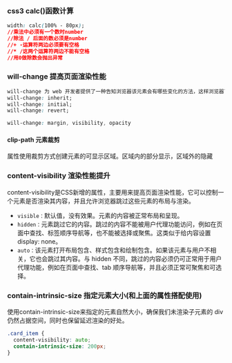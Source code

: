 ### css3 calc()函数计算

```css
width: calc(100% - 80px); 
//乘法中必须有一个数时number
//除法 / 后面的数必须是number
//+ -运算符两边必须要有空格
//* /这两个运算符两边不能有空格
//用0做除数会抛出异常
```

### will-change 提高页面渲染性能

```css
will-change 为 web 开发者提供了一种告知浏览器该元素会有哪些变化的方法，这样浏览器可以在元素属性真正发生变化之前提前做好对应的优化准备工作
will-change: inherit;
will-change: initial;
will-change: revert;

will-change: margin, visibility, opacity
```

#### clip-path 元素裁剪

属性使用裁剪方式创建元素的可显示区域。区域内的部分显示，区域外的隐藏

### content-visibility 渲染性能提升

content-visibility是CSS新增的属性，主要用来提高页面渲染性能，它可以控制一个元素是否渲染其内容，并且允许浏览器跳过这些元素的布局与渲染。

- `visible：`默认值，没有效果。元素的内容被正常布局和呈现。
- `hidden：`元素跳过它的内容。跳过的内容不能被用户代理功能访问，例如在页面中查找、标签顺序导航等，也不能被选择或聚焦。这类似于给内容设置display: none。
- `auto：`该元素打开布局包含、样式包含和绘制包含。如果该元素与用户不相关，它也会跳过其内容。与 hidden 不同，跳过的内容必须仍可正常用于用户代理功能，例如在页面中查找、tab 顺序导航等，并且必须正常可聚焦和可选择。

### **contain-intrinsic-size** 指定元素大小(和上面的属性搭配使用)

使用contain-intrinsic-size来指定的元素自然大小，确保我们未渲染子元素的 div 仍然占据空间，同时也保留延迟渲染的好处。

```css
.card_item {
  content-visibility: auto;
  contain-intrinsic-size: 200px;
}
```

